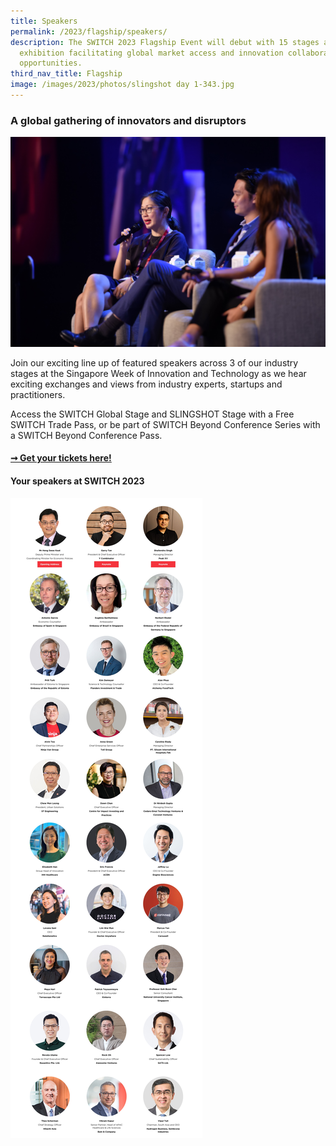 ```yaml
---
title: Speakers
permalink: /2023/flagship/speakers/
description: The SWITCH 2023 Flagship Event will debut with 15 stages and one
  exhibition facilitating global market access and innovation collaboration
  opportunities.
third_nav_title: Flagship
image: /images/2023/photos/slingshot day 1-343.jpg
---
```

### A global gathering of innovators and disruptors

![2023 SWITCH Speakers](/images/2023/photos/slingshot%20day%201-343.jpg)

Join our exciting line up of featured speakers across 3 of our industry stages at the Singapore Week of Innovation and Technology as we hear exciting exchanges and views from industry experts, startups and practitioners.

Access the SWITCH Global Stage and SLINGSHOT Stage with a Free SWITCH Trade Pass, or be part of SWITCH Beyond Conference Series with a SWITCH Beyond Conference Pass.

#### [➞ Get your tickets here!](/register)

#### Your speakers at SWITCH 2023

![](/images/2023/Speakers/2023%20switch%20highlight%20speakers%20(all%20stages)__v2.jpg)